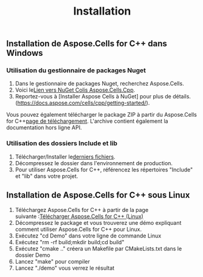 ﻿---
title: Installation
type: docs
weight: 40
url: /fr/cpp/installation/
---
## **Installation de Aspose.Cells for C++ dans Windows**
### **Utilisation du gestionnaire de packages Nuget**
1. Dans le gestionnaire de packages Nuget, recherchez Aspose.Cells.
 1. Voici le[Lien vers NuGet Colis Aspose.Cells.Cpp](https://www.nuget.org/packages/Aspose.Cells.Cpp).
1. Reportez-vous à [Installer Aspose Cells à NuGet] pour plus de détails. (https://docs.aspose.com/cells/cpp/getting-started/).

Vous pouvez également télécharger le package ZIP à partir du Aspose.Cells for C++[page de téléchargement](https://downloads.aspose.com/cells/cpp/). L'archive contient également la documentation hors ligne API.
### **Utilisation des dossiers Include et lib**
1.  Télécharger/Installer le[derniers fichiers](https://downloads.aspose.com/cells/cpp/).
1. Décompressez le dossier dans l'environnement de production.
1. Pour utiliser Aspose.Cells for C++, référencez les répertoires "Include" et "lib" dans votre projet.

## **Installation de Aspose.Cells for C++ sous Linux**
1.  Téléchargez Aspose.Cells for C++ à partir de la page suivante :[Télécharger Aspose.Cells for C++ (Linux)](https://downloads.aspose.com/cells/cpp)
2. Décompressez le package et vous trouverez une démo expliquant comment utiliser Aspose.Cells for C++ pour Linux.
3. Exécutez "cd Demo" dans votre ligne de commande Linux
4. Exécutez "rm -rf build;mkdir build;cd build"
5. Exécutez "cmake .." créera un Makefile par CMakeLists.txt dans le dossier Demo
6. Lancez "make" pour compiler
 7. Lancez "./demo" vous verrez le résultat
